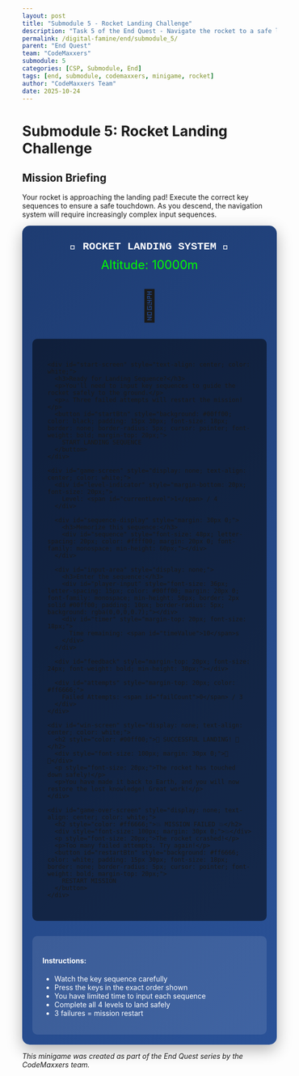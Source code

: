 ```yaml
---
layout: post
title: "Submodule 5 - Rocket Landing Challenge"
description: "Task 5 of the End Quest - Navigate the rocket to a safe landing"
permalink: /digital-famine/end/submodule_5/
parent: "End Quest"
team: "CodeMaxxers"
submodule: 5
categories: [CSP, Submodule, End]
tags: [end, submodule, codemaxxers, minigame, rocket]
author: "CodeMaxxers Team"
date: 2025-10-24
---
```


# Submodule 5: Rocket Landing Challenge

## Mission Briefing
Your rocket is approaching the landing pad! Execute the correct key sequences to ensure a safe touchdown. As you descend, the navigation system will require increasingly complex input sequences.

<div id="game-container" style="max-width: 800px; margin: 0 auto; padding: 20px; background: linear-gradient(135deg, #1e3c72 0%, #2a5298 100%); border-radius: 15px; box-shadow: 0 10px 30px rgba(0,0,0,0.3);">
  
  <div id="game-header" style="text-align: center; color: white; margin-bottom: 30px;">
    <h2 style="margin: 10px 0; font-family: 'Courier New', monospace;">🚀 ROCKET LANDING SYSTEM 🚀</h2>
    <div id="altitude" style="font-size: 24px; color: #00ff00; margin: 10px;">Altitude: <span id="altitudeValue">10000</span>m</div>
  </div>

  <div id="rocket-visual" style="text-align: center; margin: 30px 0; font-size: 60px;">
    🚀
  </div>

  <div id="game-area" style="background: rgba(0,0,0,0.5); padding: 30px; border-radius: 10px; min-height: 200px;">
    
    <div id="start-screen" style="text-align: center; color: white;">
      <h3>Ready for Landing Sequence?</h3>
      <p>You'll need to input key sequences to guide the rocket safely to the ground.</p>
      <p>⚠️ Three failed attempts will restart the mission!</p>
      <button id="startBtn" style="background: #00ff00; color: black; padding: 15px 30px; font-size: 18px; border: none; border-radius: 5px; cursor: pointer; font-weight: bold; margin-top: 20px;">
        START LANDING SEQUENCE
      </button>
    </div>

    <div id="game-screen" style="display: none; text-align: center; color: white;">
      <div id="level-indicator" style="margin-bottom: 20px; font-size: 20px;">
        Level: <span id="currentLevel">1</span> / 4
      </div>
      
      <div id="sequence-display" style="margin: 30px 0;">
        <h3>Memorize this sequence:</h3>
        <div id="sequence" style="font-size: 48px; letter-spacing: 20px; color: #ffff00; margin: 20px 0; font-family: monospace; min-height: 60px;"></div>
      </div>

      <div id="input-area" style="display: none;">
        <h3>Enter the sequence:</h3>
        <div id="player-input" style="font-size: 36px; letter-spacing: 15px; color: #00ff00; margin: 20px 0; font-family: monospace; min-height: 50px; border: 2px solid #00ff00; padding: 10px; border-radius: 5px; background: rgba(0,0,0,0.7);"></div>
        <div id="timer" style="margin-top: 20px; font-size: 18px;">
          Time remaining: <span id="timeValue">10</span>s
        </div>
      </div>

      <div id="feedback" style="margin-top: 20px; font-size: 24px; font-weight: bold; min-height: 30px;"></div>
      
      <div id="attempts" style="margin-top: 20px; color: #ff6666;">
        Failed Attempts: <span id="failCount">0</span> / 3
      </div>
    </div>

    <div id="win-screen" style="display: none; text-align: center; color: white;">
      <h2 style="color: #00ff00;">🎉 SUCCESSFUL LANDING! 🎉</h2>
      <div style="font-size: 100px; margin: 30px 0;">🚀✅</div>
      <p style="font-size: 20px;">The rocket has touched down safely!</p>
      <p>You have made it back to Earth, and you will now restore the lost knowledge! Great work!</p>
    </div>

    <div id="game-over-screen" style="display: none; text-align: center; color: white;">
      <h2 style="color: #ff6666;">💥 MISSION FAILED 💥</h2>
      <div style="font-size: 100px; margin: 30px 0;">💥</div>
      <p style="font-size: 20px;">The rocket crashed!</p>
      <p>Too many failed attempts. Try again!</p>
      <button id="restartBtn" style="background: #ff6666; color: white; padding: 15px 30px; font-size: 18px; border: none; border-radius: 5px; cursor: pointer; font-weight: bold; margin-top: 20px;">
        RESTART MISSION
      </button>
    </div>

  </div>

  <div id="instructions" style="margin-top: 30px; padding: 20px; background: rgba(255,255,255,0.1); border-radius: 10px; color: white;">
    <h4>Instructions:</h4>
    <ul style="text-align: left;">
      <li>Watch the key sequence carefully</li>
      <li>Press the keys in the exact order shown</li>
      <li>You have limited time to input each sequence</li>
      <li>Complete all 4 levels to land safely</li>
      <li>3 failures = mission restart</li>
    </ul>
  </div>

</div>

<script>
(function() {
  // Game state
  let gameState = {
    currentLevel: 1,
    failedAttempts: 0,
    currentSequence: [],
    playerInput: [],
    isPlaying: false,
    isInputPhase: false,
    timer: null,
    altitude: 10000
  };

  // Configuration
  const levels = [
    { sequenceLength: 3, timeLimit: 10, altitude: 7500 },
    { sequenceLength: 4, timeLimit: 12, altitude: 5000 },
    { sequenceLength: 5, timeLimit: 15, altitude: 2500 },
    { sequenceLength: 6, timeLimit: 18, altitude: 500 }
  ];

const possibleKeys = ['A', 'B', 'C', 'D', 'E', 'F', 'G', 'H', 'I', 'J', 'K', 'L', 'M', 'N', 'O', 'P', 'Q', 'R', 'S', 'T', 'U', 'V', 'W', 'X', 'Y', 'Z'];
  
  // DOM elements
  const elements = {
    startScreen: document.getElementById('start-screen'),
    gameScreen: document.getElementById('game-screen'),
    winScreen: document.getElementById('win-screen'),
    gameOverScreen: document.getElementById('game-over-screen'),
    startBtn: document.getElementById('startBtn'),
    restartBtn: document.getElementById('restartBtn'),
    sequenceDisplay: document.getElementById('sequence'),
    playerInputDisplay: document.getElementById('player-input'),
    feedback: document.getElementById('feedback'),
    currentLevel: document.getElementById('currentLevel'),
    failCount: document.getElementById('failCount'),
    timeValue: document.getElementById('timeValue'),
    inputArea: document.getElementById('input-area'),
    altitudeValue: document.getElementById('altitudeValue'),
    rocketVisual: document.getElementById('rocket-visual')
  };

  // Generate random sequence
  function generateSequence(length) {
    const sequence = [];
    for (let i = 0; i < length; i++) {
      sequence.push(possibleKeys[Math.floor(Math.random() * possibleKeys.length)]);
    }
    return sequence;
  }

  // Display sequence to memorize
  function displaySequence() {
    const level = levels[gameState.currentLevel - 1];
    gameState.currentSequence = generateSequence(level.sequenceLength);
    gameState.playerInput = [];
    
    elements.sequenceDisplay.textContent = gameState.currentSequence.join(' ');
    elements.inputArea.style.display = 'none';
    elements.feedback.textContent = 'Memorize the sequence!';
    elements.feedback.style.color = '#ffff00';
    
    // Show sequence for 0.5 seconds + 0.5 seconds per key
    const displayTime = 0.5 + (level.sequenceLength * 500);
    
    setTimeout(() => {
      elements.sequenceDisplay.textContent = '?????'.slice(0, level.sequenceLength).split('').join(' ');
      elements.inputArea.style.display = 'block';
      elements.playerInputDisplay.textContent = '';
      elements.feedback.textContent = 'Enter the sequence now!';
      elements.feedback.style.color = '#00ff00';
      gameState.isInputPhase = true;
      startTimer(level.timeLimit);
    }, displayTime);
  }

  // Start countdown timer
  function startTimer(seconds) {
    let timeLeft = seconds;
    elements.timeValue.textContent = timeLeft;
    
    clearInterval(gameState.timer);
    gameState.timer = setInterval(() => {
      timeLeft--;
      elements.timeValue.textContent = timeLeft;
      
      if (timeLeft <= 3) {
        elements.timeValue.style.color = '#ff6666';
      } else {
        elements.timeValue.style.color = '#00ff00';
      }
      
      if (timeLeft <= 0) {
        clearInterval(gameState.timer);
        handleFailure();
      }
    }, 1000);
  }

  // Handle keyboard input
  function handleKeyPress(e) {
    if (!gameState.isInputPhase) return;
    
    const key = e.key.toUpperCase();
    if (!possibleKeys.includes(key)) return;
    
    gameState.playerInput.push(key);
    elements.playerInputDisplay.textContent = gameState.playerInput.join(' ');
    
    // Check if sequence is complete
    if (gameState.playerInput.length === gameState.currentSequence.length) {
      clearInterval(gameState.timer);
      checkSequence();
    }
  }

  // Check if player input matches sequence
  function checkSequence() {
    gameState.isInputPhase = false;
    
    const isCorrect = gameState.playerInput.join('') === gameState.currentSequence.join('');
    
    if (isCorrect) {
      handleSuccess();
    } else {
      handleFailure();
    }
  }

  // Handle successful input
  function handleSuccess() {
    elements.feedback.textContent = '✅ Correct! Adjusting thrusters...';
    elements.feedback.style.color = '#00ff00';
    
    // Update altitude
    const level = levels[gameState.currentLevel - 1];
    gameState.altitude = level.altitude;
    elements.altitudeValue.textContent = gameState.altitude;
    
    // Animate rocket
    elements.rocketVisual.style.transform = 'translateY(10px)';
    setTimeout(() => {
      elements.rocketVisual.style.transform = 'translateY(0)';
    }, 500);
    
    setTimeout(() => {
      if (gameState.currentLevel >= 4) {
        // Game won!
        showWinScreen();
      } else {
        // Next level
        gameState.currentLevel++;
        elements.currentLevel.textContent = gameState.currentLevel;
        elements.feedback.textContent = 'Preparing next sequence...';
        
        setTimeout(() => {
          displaySequence();
        }, 2000);
      }
    }, 3000);
  }

  // Handle failed input
  function handleFailure() {
    gameState.isInputPhase = false;
    gameState.failedAttempts++;
    elements.failCount.textContent = gameState.failedAttempts;
    
    elements.feedback.textContent = '❌ Incorrect or too slow! Stabilizing...';
    elements.feedback.style.color = '#ff6666';
    
    // Shake rocket
    elements.rocketVisual.style.animation = 'shake 0.5s';
    setTimeout(() => {
      elements.rocketVisual.style.animation = '';
    }, 500);
    
    if (gameState.failedAttempts >= 3) {
      setTimeout(() => {
        showGameOverScreen();
      }, 2000);
    } else {
      setTimeout(() => {
        elements.feedback.textContent = 'Try again...';
        setTimeout(() => {
          displaySequence();
        }, 2000);
      }, 3000);
    }
  }

  // Show win screen
  function showWinScreen() {
    gameState.altitude = 0;
    elements.altitudeValue.textContent = gameState.altitude;
    elements.gameScreen.style.display = 'none';
    elements.winScreen.style.display = 'block';
  }

  // Show game over screen
  function showGameOverScreen() {
    elements.gameScreen.style.display = 'none';
    elements.gameOverScreen.style.display = 'block';
  }

  // Start game
  function startGame() {
    gameState = {
      currentLevel: 1,
      failedAttempts: 0,
      currentSequence: [],
      playerInput: [],
      isPlaying: true,
      isInputPhase: false,
      timer: null,
      altitude: 10000
    };
    
    elements.altitudeValue.textContent = gameState.altitude;
    elements.currentLevel.textContent = gameState.currentLevel;
    elements.failCount.textContent = gameState.failedAttempts;
    elements.startScreen.style.display = 'none';
    elements.winScreen.style.display = 'none';
    elements.gameOverScreen.style.display = 'none';
    elements.gameScreen.style.display = 'block';
    
    setTimeout(() => {
      displaySequence();
    }, 1000);
  }

  // Event listeners
  elements.startBtn.addEventListener('click', startGame);
  elements.restartBtn.addEventListener('click', startGame);
  document.addEventListener('keydown', handleKeyPress);

  // Add shake animation CSS
  const style = document.createElement('style');
  style.textContent = `
    @keyframes shake {
      0%, 100% { transform: translateX(0); }
      25% { transform: translateX(-10px) rotate(-5deg); }
      75% { transform: translateX(10px) rotate(5deg); }
    }
  `;
  document.head.appendChild(style);
})();
</script>

*This minigame was created as part of the End Quest series by the CodeMaxxers team.*